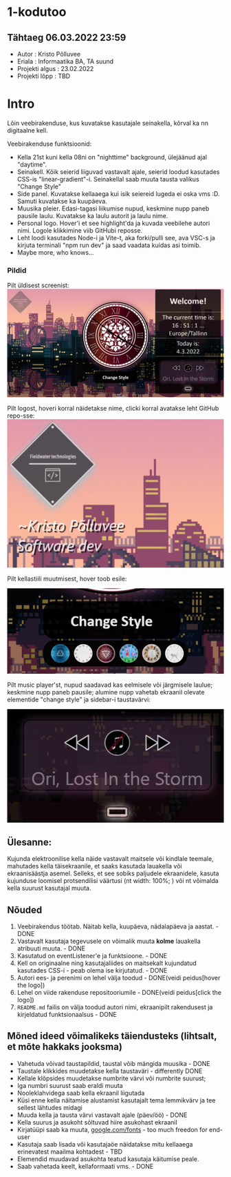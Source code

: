 # 1-kodutoo
## Tähtaeg 06.03.2022 23:59
* Autor : Kristo Põlluvee
* Eriala : Informaatika BA, TA suund
* Projekti algus : 23.02.2022
* Projekti lõpp : TBD


# Intro

Lõin veebirakenduse, kus kuvatakse kasutajale seinakella, kõrval ka nn digitaalne kell.

Veebirakenduse funktsioonid:

* Kella 21st kuni kella 08ni on "nighttime" background, ülejäänud ajal "daytime".
* Seinakell. Kõik seierid liiguvad vastavalt ajale, seierid loodud kasutades CSS-is "linear-gradient"-i. Seinakellal saab muuta tausta valikus "Change Style"
* Side panel. Kuvatakse kellaaega kui isik seiereid lugeda ei oska vms :D. Samuti kuvatakse ka kuupäeva.
* Muusika pleier. Edasi-tagasi liikumise nupud, keskmine nupp paneb pausile laulu. Kuvatakse ka laulu autorit ja laulu nime.
* Personal logo. Hover'i et see highlight'da ja kuvada veebilehe autori nimi. Logole klikkimine viib GitHubi reposse.
* Leht loodi kasutades Node-i ja Vite-t, aka forki/pulli see, ava VSC-s ja kirjuta terminali "npm run dev" ja saad vaadata kuidas asi toimib.
* Maybe more, who knows...

### Pildid 

Pilt üldisest screenist:
![lahe pilt](/pictures/sc_1.png)

Pilt logost, hoveri korral näidetakse nime, clicki korral avatakse leht GitHub repo-sse:
![lahe pilt](/pictures/sc_2.png)

Pilt kellastiili muutmisest, hover toob esile:

![lahe pilt](/pictures/sc_3.png)

Pilt music player'st, nupud saadavad kas eelmisele või järgmisele laulue; keskmine nupp paneb pausile;
alumine nupp vahetab ekraanil olevate elementide "change style" ja sidebar-i taustavärvi:

![lahe pilt](/pictures/sc_4.png)


## Ülesanne:

Kujunda elektroonilise kella näide vastavalt maitsele või kindlale teemale, mahutades kella täisekraanile, et saaks kasutada lauakella või ekraanisäästja asemel. Selleks, et see sobiks paljudele ekraanidele, kasuta kujunduse loomisel protsendilisi väärtusi (nt width: 100%; ) või nt võimalda kella suurust kasutajal muuta.

## Nõuded

1. Veebirakendus töötab. Näitab kella, kuupäeva, nädalapäeva ja aastat. - DONE
1. Vastavalt kasutaja tegevusele on võimalik muuta **kolme** lauakella atribuuti muuta. - DONE
1. Kasutatud on eventListener'e ja funktsioone. - DONE
1. Kell on originaalne ning kasutajaliides on maitsekalt kujundatud kasutades CSS-i - peab olema ise kirjutatud. - DONE
1. Autori ees- ja perenimi on lehel välja toodud - DONE(veidi peidus[hover the logo])
1. Lehel on viide rakenduse repositooriumile - DONE(veidi peidus[click the logo])
1. `README.md` failis on välja toodud autori nimi, ekraanipilt rakendusest ja kirjeldatud funktsionaalsus - DONE

## Mõned ideed võimalikeks täiendusteks (lihtsalt, et mõte hakkaks jooksma)

* Vahetuda võivad taustapildid, taustal võib mängida muusika - DONE
* Taustale klikkides muudetakse kella taustaväri - differently DONE
* Kellale klõpsides muudetakse numbrite värvi või numbrite suurust;
* Iga numbri suurust saab eraldi muuta
* Nooleklahvidega saab kella ekraanil liigutada
* Küsi enne kella näitamise alustamist kasutajalt tema lemmikvärv ja tee sellest lähtudes midagi
* Muuda kella ja tausta värvi vastavalt ajale (päev/öö) - DONE
* Kella suurus ja asukoht sõltuvad hiire asukohast ekraanil
* Kirjatüüpi saab ka muuta, [google.com/fonts](https://www.google.com/fonts) - too much freedon for end-user
* Kasutaja saab lisada või kasutajaöe näidatakse mitu kellaaega erinevatest maailma kohtadest - TBD
* Elemendid muudavad asukohta teatud kasutaja käitumise peale.
* Saab vahetada keelt, kellaformaati vms. - DONE

